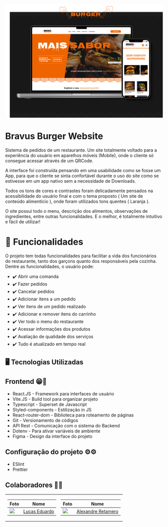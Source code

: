<img src='./public/mock.png' alt='Project Banner' />

# Bravus Burger Website

Sistema de pedidos de um restaurante.
Um site totalmente voltado para a experiência do usuário em aparelhos móveis (Mobile), onde o cliente só consegue acessar através de um QRCode.

A interface foi construída pensando em uma usabilidade como se fosse um App, para que o cliente se sinta confortável durante o uso do site como se estivesse em um app nativo sem a necessidade de Downloads.

Todos os tons de cores e contrastes foram delicadamente pensados na acessibilidade do usuário final e com o tema proposto ( Um site de conteúdo alimentício ), onde foram utilizados tons quentes ( Laranja ).

O site possui todo o menu, descrição dos alimentos, observações de ingredientes, entre outras funcionalidades. E o melhor, é totalmente intuitivo e fácil de utilizar!

# 🧠 Funcionalidades

O projeto tem todas funcionalidades para facilitar a vida dos funcionários do restaurante, tanto dos garçons quanto dos responsáveis pela cozinha. Dentre as funcionalidades, o usuário pode:

- ✔️ Abrir uma comanda
- ✔️ Fazer pedidos
- ✔️ Cancelar pedidos
- ✔️ Adicionar itens a um pedido
- ✔️ Ver itens de um pedido realizado
- ✔️ Adicionar e remover itens do carrinho
- ✔️ Ver todo o menu do restaurante
- ✔️ Acessar informações dos produtos
- ✔️ Avaliação de qualidade dos serviços
- ✔️ Tudo é atualizado em tempo real

## 🖥️ Tecnologias Utilizadas

## Frontend 😁🤩

- React.JS - Framework para interfaces de usuário
- Vite.JS - Build tool para organizar projeto
- Typescript - Superset de Javascript
- Styled-components - Estilização in JS
- React-router-dom - Biblioteca para roteamento de páginas
- Git - Versionamento de códigos
- API Rest - Comunicação com o sistema do Backend
- Dotenv - Para ativar variáveis de ambiente
- Figma - Design da interface do projeto

## Configuração do projeto ⚙️⚙️

- ESlint
- Prettier

## Colaboradores 🤝🤝

<table>
  
<td>

| Foto                                                           | Nome                                                |
| -------------------------------------------------------------- | --------------------------------------------------- |
| <img src="https://github.com/lucaseduardocrp.png" width="100"> | [Lucas Eduardo](https://github.com/lucaseduardocrp) |

</td>

<td>

| Foto                                                       | Nome                                                 |
| ---------------------------------------------------------- | ---------------------------------------------------- |
| <img src="https://github.com/aleretamero.png" width="100"> | [Alexandre Retamero](https://github.com/aleretamero) |

</td>

</table>
</div>

